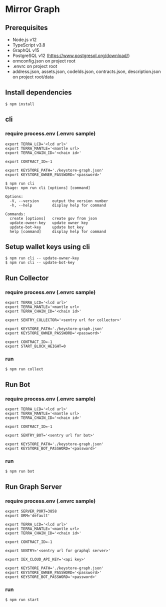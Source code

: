 # Mirror Graph

## Prerequisites
* Node.js v12
* TypeScript v3.8
* GraphQL v15
* PostgreSQL v12 (https://www.postgresql.org/download/)
* ormconfig.json on project root
* .envrc on project root
* address.json, assets.json, codeIds.json, contracts.json, description.json on project root/data

## Install dependencies
```
$ npm install
```

## cli
### require process.env (.envrc sample)
```
export TERRA_LCD='<lcd url>'
export TERRA_MANTLE='<mantle url>
export TERRA_CHAIN_ID='<chain id>'

export CONTRACT_ID=-1

export KEYSTORE_PATH='./keystore-graph.json'
export KEYSTORE_OWNER_PASSWORD='<password>'
```
```
$ npm run cli
Usage: npm run cli [options] [command]

Options:
  -V, --version      output the version number
  -h, --help         display help for command

Commands:
  create [options]   create gov from json
  update-owner-key   update owner key
  update-bot-key     update bot key
  help [command]     display help for command
```

## Setup wallet keys using cli
```
$ npm run cli -- update-owner-key
$ npm run cli -- update-bot-key
```

## Run Collector
### require process.env (.envrc sample)
```
export TERRA_LCD='<lcd url>'
export TERRA_MANTLE='<mantle url>
export TERRA_CHAIN_ID='<chain id>'

export SENTRY_COLLECTOR='<sentry url for collector>'

export KEYSTORE_PATH='./keystore-graph.json'
export KEYSTORE_OWNER_PASSWORD='<password>'

export CONTRACT_ID=-1
export START_BLOCK_HEIGHT=0
```
### run
```
$ npm run collect
```

## Run Bot
### require process.env (.envrc sample)
```
export TERRA_LCD='<lcd url>'
export TERRA_MANTLE='<mantle url>
export TERRA_CHAIN_ID='<chain id>'

export CONTRACT_ID=-1

export SENTRY_BOT='<sentry url for bot>'

export KEYSTORE_PATH='./keystore-graph.json'
export KEYSTORE_BOT_PASSWORD='<password>'
```
### run
```
$ npm run bot
```

## Run Graph Server
### require process.env (.envrc sample)
```
export SERVER_PORT=3858
export ORM='default'

export TERRA_LCD='<lcd url>'
export TERRA_MANTLE='<mantle url>
export TERRA_CHAIN_ID='<chain id>'

export CONTRACT_ID=-1

export SENTRY='<sentry url for graphql server>'

export IEX_CLOUD_API_KEY='<api key>'

export KEYSTORE_PATH='./keystore-graph.json'
export KEYSTORE_OWNER_PASSWORD='<password>'
export KEYSTORE_BOT_PASSWORD='<password>'
```
### run
```
$ npm run start
```
